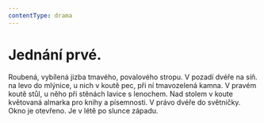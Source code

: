 ```yaml
---
contentType: drama
---
```


# Jednání prvé.

Roubená, vybílená jizba tmavého, povalového stropu. V pozadí dvéře na síň. na levo do mlýnice, u nich v koutě pec, při ní tmavozelená kamna. V pravém koutě stůl, u něho při stěnách lavice s lenochem. Nad stolem v koute květovaná almarka pro knihy a písemnosti. V právo dvéře do světničky. Okno je otevřeno. Je v létě po slunce západu.
